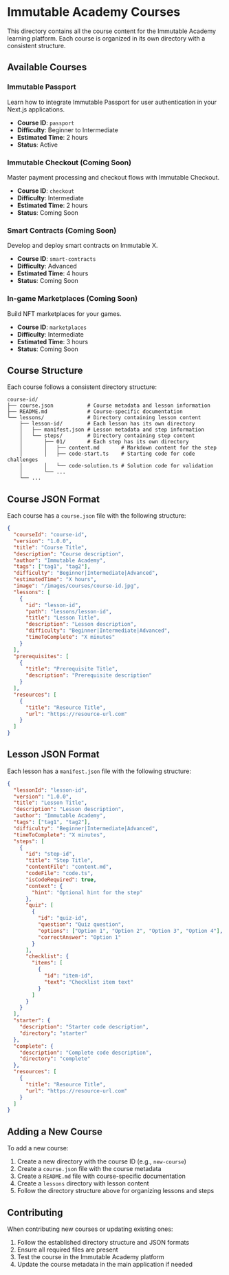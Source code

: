 # Immutable Academy Courses

This directory contains all the course content for the Immutable Academy learning platform. Each course is organized in its own directory with a consistent structure.

## Available Courses

### Immutable Passport

Learn how to integrate Immutable Passport for user authentication in your Next.js applications.

- **Course ID**: `passport`
- **Difficulty**: Beginner to Intermediate
- **Estimated Time**: 2 hours
- **Status**: Active

### Immutable Checkout (Coming Soon)

Master payment processing and checkout flows with Immutable Checkout.

- **Course ID**: `checkout`
- **Difficulty**: Intermediate
- **Estimated Time**: 2 hours
- **Status**: Coming Soon

### Smart Contracts (Coming Soon)

Develop and deploy smart contracts on Immutable X.

- **Course ID**: `smart-contracts`
- **Difficulty**: Advanced
- **Estimated Time**: 4 hours
- **Status**: Coming Soon

### In-game Marketplaces (Coming Soon)

Build NFT marketplaces for your games.

- **Course ID**: `marketplaces`
- **Difficulty**: Intermediate
- **Estimated Time**: 3 hours
- **Status**: Coming Soon

## Course Structure

Each course follows a consistent directory structure:

```
course-id/
├── course.json           # Course metadata and lesson information
├── README.md             # Course-specific documentation
└── lessons/              # Directory containing lesson content
    ├── lesson-id/        # Each lesson has its own directory
    │   ├── manifest.json # Lesson metadata and step information
    │   └── steps/        # Directory containing step content
    │       ├── 01/       # Each step has its own directory
    │       │   ├── content.md       # Markdown content for the step
    │       │   ├── code-start.ts    # Starting code for code challenges
    │       │   └── code-solution.ts # Solution code for validation
    │       └── ...
    └── ...
```

## Course JSON Format

Each course has a `course.json` file with the following structure:

```json
{
  "courseId": "course-id",
  "version": "1.0.0",
  "title": "Course Title",
  "description": "Course description",
  "author": "Immutable Academy",
  "tags": ["tag1", "tag2"],
  "difficulty": "Beginner|Intermediate|Advanced",
  "estimatedTime": "X hours",
  "image": "/images/courses/course-id.jpg",
  "lessons": [
    {
      "id": "lesson-id",
      "path": "lessons/lesson-id",
      "title": "Lesson Title",
      "description": "Lesson description",
      "difficulty": "Beginner|Intermediate|Advanced",
      "timeToComplete": "X minutes"
    }
  ],
  "prerequisites": [
    {
      "title": "Prerequisite Title",
      "description": "Prerequisite description"
    }
  ],
  "resources": [
    {
      "title": "Resource Title",
      "url": "https://resource-url.com"
    }
  ]
}
```

## Lesson JSON Format

Each lesson has a `manifest.json` file with the following structure:

```json
{
  "lessonId": "lesson-id",
  "version": "1.0.0",
  "title": "Lesson Title",
  "description": "Lesson description",
  "author": "Immutable Academy",
  "tags": ["tag1", "tag2"],
  "difficulty": "Beginner|Intermediate|Advanced",
  "timeToComplete": "X minutes",
  "steps": [
    {
      "id": "step-id",
      "title": "Step Title",
      "contentFile": "content.md",
      "codeFile": "code.ts",
      "isCodeRequired": true,
      "context": {
        "hint": "Optional hint for the step"
      },
      "quiz": [
        {
          "id": "quiz-id",
          "question": "Quiz question",
          "options": ["Option 1", "Option 2", "Option 3", "Option 4"],
          "correctAnswer": "Option 1"
        }
      ],
      "checklist": {
        "items": [
          {
            "id": "item-id",
            "text": "Checklist item text"
          }
        ]
      }
    }
  ],
  "starter": {
    "description": "Starter code description",
    "directory": "starter"
  },
  "complete": {
    "description": "Complete code description",
    "directory": "complete"
  },
  "resources": [
    {
      "title": "Resource Title",
      "url": "https://resource-url.com"
    }
  ]
}
```

## Adding a New Course

To add a new course:

1. Create a new directory with the course ID (e.g., `new-course`)
2. Create a `course.json` file with the course metadata
3. Create a `README.md` file with course-specific documentation
4. Create a `lessons` directory with lesson content
5. Follow the directory structure above for organizing lessons and steps

## Contributing

When contributing new courses or updating existing ones:

1. Follow the established directory structure and JSON formats
2. Ensure all required files are present
3. Test the course in the Immutable Academy platform
4. Update the course metadata in the main application if needed 
